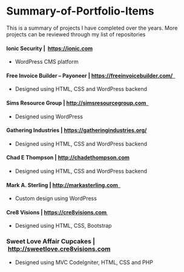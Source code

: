 # Summary-of-Portfolio-Items
This is a summary of projects I have completed over the years.  More projects can be reviewed through my list of repositories


#### Ionic Security |  https://ionic.com
* WordPress CMS platform 

#### Free Invoice Builder – Payoneer | https://freeinvoicebuilder.com/  
* Designed using HTML, CSS and WordPress backend 

#### Sims Resource Group | http://simsresourcegroup.com  
* Designed using WordPress 

#### Gathering Industries | https://gatheringindustries.org/ 	 				
* Designed using HTML, CSS and WordPress backend

#### Chad E Thompson | http://chadethompson.com 
* Designed using HTML, CSS and WordPress backend
 
#### Mark A. Sterling | http://markasterling.com  
* Custom design using WordPress 
  
#### Cre8 Visions | https://cre8visions.com 
* Designed using HTML, CSS, Bootstrap 
 
### Sweet Love Affair Cupcakes | http://sweetlove.cre8visions.com
* Designed using MVC CodeIgniter, HTML, CSS and PHP 


